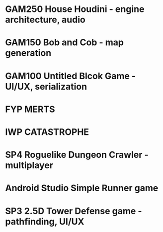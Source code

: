 # GAM250 House Houdini - engine architecture, audio 
# GAM150 Bob and Cob - map generation
# GAM100 Untitled Blcok Game - UI/UX, serialization
# FYP MERTS
# IWP CATASTROPHE
# SP4 Roguelike Dungeon Crawler - multiplayer
# Android Studio Simple Runner game 
# SP3 2.5D Tower Defense game - pathfinding, UI/UX
